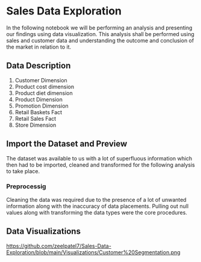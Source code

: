 # Sales Data Exploration
In the following notebook we will be performing an analysis and presenting our findings using data visualization. This analysis shall be performed using sales and customer data and understanding the outcome and conclusion of the market in relation to it. 

## Data Description 
1. Customer Dimension 
2. Product cost dimension 
3. Product diet dimension 
4. Product Dimension
5. Promotion Dimension
6. Retail Baskets Fact
7. Retail Sales Fact
8. Store Dimension 

## Import the Dataset and Preview
The dataset was available to us with a lot of superfluous information which then had to be imported, cleaned and transformed for the following analysis to take place. 

### Preprocessig
Cleaning the data was required due to the presence of a lot of unwanted information along with the inaccuracy of data placements. Pulling out null values along with transforming the data types were the core procedures.

## Data Visualizations
https://github.com/zeelpatel7/Sales-Data-Exploration/blob/main/Visualizations/Customer%20Segmentation.png

